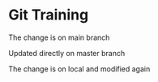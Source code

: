 # Git Training

The change is on main branch


Updated directly on master branch

The change is on local and modified again

